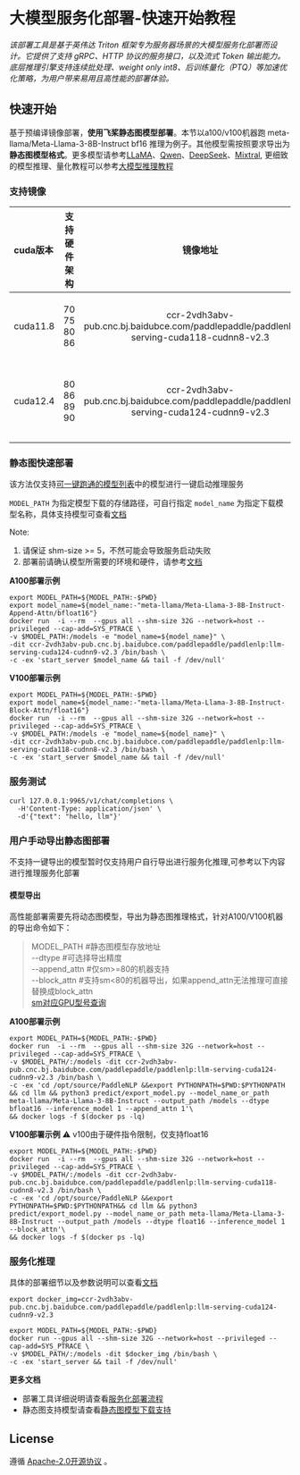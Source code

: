 # 大模型服务化部署-快速开始教程

*该部署工具是基于英伟达 Triton 框架专为服务器场景的大模型服务化部署而设计。它提供了支持 gRPC、HTTP 协议的服务接口，以及流式 Token 输出能力。底层推理引擎支持连续批处理、weight only int8、后训练量化（PTQ）等加速优化策略，为用户带来易用且高性能的部署体验。*

## 快速开始

  基于预编译镜像部署，**使用飞桨静态图模型部署**。本节以a100/v100机器跑 meta-llama/Meta-Llama-3-8B-Instruct bf16 推理为例子。其他模型需按照要求导出为**静态图模型格式**。更多模型请参考[LLaMA](https://github.com/PaddlePaddle/PaddleNLP/blob/develop/llm/docs/predict/llama.md)、[Qwen](https://github.com/PaddlePaddle/PaddleNLP/blob/develop/llm/docs/predict/qwen.md)、[DeepSeek](https://github.com/PaddlePaddle/PaddleNLP/blob/develop/llm/docs/predict/deepseek.md)、[Mixtral](https://github.com/PaddlePaddle/PaddleNLP/blob/develop/llm/docs/predict/mixtral.md), 更细致的模型推理、量化教程可以参考[大模型推理教程](https://github.com/PaddlePaddle/PaddleNLP/blob/develop/llm/docs/predict/inference.md)


### 支持镜像

|cuda版本| 支持硬件架构|镜像地址|支持的典型设备|
|:------|:-:|:-:|:-:|
| cuda11.8 | 70 75 80 86 |ccr-2vdh3abv-pub.cnc.bj.baidubce.com/paddlepaddle/paddlenlp:llm-serving-cuda118-cudnn8-v2.3 |V100，T4，A100，A30，A10 |
| cuda12.4 | 80 86 89 90 |ccr-2vdh3abv-pub.cnc.bj.baidubce.com/paddlepaddle/paddlenlp:llm-serving-cuda124-cudnn9-v2.3 |A100，A30，A10，L20，H20，H800 |

 ### 静态图快速部署

该方法仅支持[可一键跑通的模型列表](https://github.com/PaddlePaddle/PaddleNLP/blob/develop/llm/server/docs/static_models.md)中的模型进行一键启动推理服务

`MODEL_PATH` 为指定模型下载的存储路径，可自行指定
`model_name` 为指定下载模型名称，具体支持模型可查看[文档](https://github.com/PaddlePaddle/PaddleNLP/blob/develop/llm/server/docs/static_models.md)

Note:
1. 请保证 shm-size >= 5，不然可能会导致服务启动失败
2. 部署前请确认模型所需要的环境和硬件，请参考[文档](https://github.com/PaddlePaddle/PaddleNLP/blob/develop/llm/server/docs/static_models.md)
   

**A100部署示例**
```shell
export MODEL_PATH=${MODEL_PATH:-$PWD}
export model_name=${model_name:-"meta-llama/Meta-Llama-3-8B-Instruct-Append-Attn/bfloat16"}
docker run  -i --rm  --gpus all --shm-size 32G --network=host --privileged --cap-add=SYS_PTRACE \
-v $MODEL_PATH:/models -e "model_name=${model_name}" \
-dit ccr-2vdh3abv-pub.cnc.bj.baidubce.com/paddlepaddle/paddlenlp:llm-serving-cuda124-cudnn9-v2.3 /bin/bash \
-c -ex 'start_server $model_name && tail -f /dev/null'
```


**V100部署示例**

```shell
export MODEL_PATH=${MODEL_PATH:-$PWD}
export model_name=${model_name:-"meta-llama/Meta-Llama-3-8B-Instruct-Block-Attn/float16"}
docker run  -i --rm  --gpus all --shm-size 32G --network=host --privileged --cap-add=SYS_PTRACE \
-v $MODEL_PATH:/models -e "model_name=${model_name}" \ 
-dit ccr-2vdh3abv-pub.cnc.bj.baidubce.com/paddlepaddle/paddlenlp:llm-serving-cuda118-cudnn8-v2.3 /bin/bash \
-c -ex 'start_server $model_name && tail -f /dev/null'
```

### 服务测试
```
curl 127.0.0.1:9965/v1/chat/completions \
  -H'Content-Type: application/json' \
  -d'{"text": "hello, llm"}'
```
### 用户手动导出静态图部署

不支持一键导出的模型暂时仅支持用户自行导出进行服务化推理,可参考以下内容进行推理服务化部署

#### 模型导出

高性能部署需要先将动态图模型，导出为静态图推理格式，针对A100/V100机器的导出命令如下：  

> MODEL_PATH #静态图模型存放地址  
> --dtype #可选择导出精度  
> --append_attn #仅sm>=80的机器支持  
> --block_attn #支持sm<80的机器导出，如果append_attn无法推理可直接替换成block_attn  
>[sm对应GPU型号查询](https://developer.nvidia.com/cuda-gpus)  

**A100部署示例**
```shell
export MODEL_PATH=${MODEL_PATH:-$PWD}
docker run  -i --rm  --gpus all --shm-size 32G --network=host --privileged --cap-add=SYS_PTRACE \
-v $MODEL_PATH/:/models -dit ccr-2vdh3abv-pub.cnc.bj.baidubce.com/paddlepaddle/paddlenlp:llm-serving-cuda124-cudnn9-v2.3 /bin/bash \
-c -ex 'cd /opt/source/PaddleNLP &&export PYTHONPATH=$PWD:$PYTHONPATH && cd llm && python3 predict/export_model.py --model_name_or_path meta-llama/Meta-Llama-3-8B-Instruct --output_path /models --dtype bfloat16 --inference_model 1 --append_attn 1'\
&& docker logs -f $(docker ps -lq)
```

**V100部署示例**
 ⚠️ v100由于硬件指令限制，仅支持float16  
```shell
export MODEL_PATH=${MODEL_PATH:-$PWD}
docker run  -i --rm  --gpus all --shm-size 32G --network=host --privileged --cap-add=SYS_PTRACE \
-v $MODEL_PATH/:/models -dit ccr-2vdh3abv-pub.cnc.bj.baidubce.com/paddlepaddle/paddlenlp:llm-serving-cuda118-cudnn8-v2.3 /bin/bash \
-c -ex 'cd /opt/source/PaddleNLP &&export PYTHONPATH=$PWD:$PYTHONPATH&& cd llm && python3 predict/export_model.py --model_name_or_path meta-llama/Meta-Llama-3-8B-Instruct --output_path /models --dtype float16 --inference_model 1 --block_attn'\
&& docker logs -f $(docker ps -lq)
```

### 服务化推理
具体的部署细节以及参数说明可以查看[文档](https://github.com/PaddlePaddle/PaddleNLP/blob/develop/llm/server/docs/deploy_usage_tutorial.md)


```shell
export docker_img=ccr-2vdh3abv-pub.cnc.bj.baidubce.com/paddlepaddle/paddlenlp:llm-serving-cuda124-cudnn9-v2.3

export MODEL_PATH=${MODEL_PATH:-$PWD}
docker run --gpus all --shm-size 32G --network=host --privileged --cap-add=SYS_PTRACE \
-v $MODEL_PATH/:/models -dit $docker_img /bin/bash \
-c -ex 'start_server && tail -f /dev/null'
```


**更多文档**

- 部署工具详细说明请查看[服务化部署流程](https://github.com/PaddlePaddle/PaddleNLP/blob/develop/llm/server/docs/deploy_usage_tutorial.md)
- 静态图支持模型请查看[静态图模型下载支持](https://github.com/PaddlePaddle/PaddleNLP/blob/develop/llm/server/docs/static_models.md)

## License

遵循 [Apache-2.0开源协议](https://github.com/PaddlePaddle/PaddleNLP/blob/develop/LICENSE) 。
